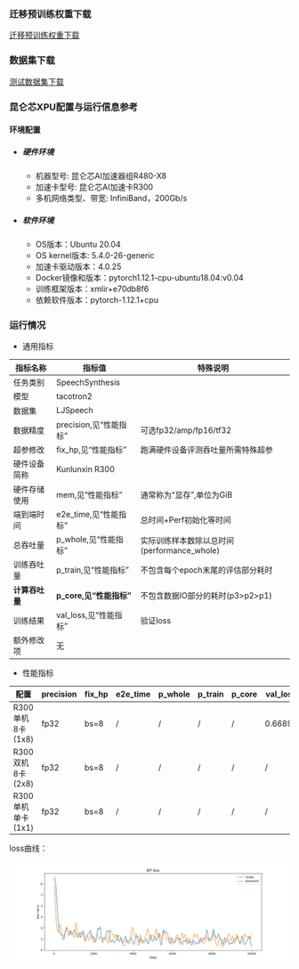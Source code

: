 ### 迁移预训练权重下载

[迁移预训练权重下载](https://storage.googleapis.com/bit_models/BiT-M-R152x2.npz)

### 数据集下载

[测试数据集下载](https://www.image-net.org/challenges/LSVRC/2012/)

### 昆仑芯XPU配置与运行信息参考
#### 环境配置
- ##### 硬件环境
  - 机器型号: 昆仑芯AI加速器组R480-X8
  - 加速卡型号: 昆仑芯AI加速卡R300
  - 多机网络类型、带宽: InfiniBand，200Gb/s

- ##### 软件环境
  - OS版本：Ubuntu 20.04
  - OS kernel版本: 5.4.0-26-generic
  - 加速卡驱动版本：4.0.25
  - Docker镜像和版本：pytorch1.12.1-cpu-ubuntu18.04:v0.04
  - 训练框架版本：xmlir+e70db8f6
  - 依赖软件版本：pytorch-1.12.1+cpu


### 运行情况
* 通用指标

| 指标名称       | 指标值                  | 特殊说明                                    |
| -------------- | ----------------------- | ------------------------------------------- |
| 任务类别       | SpeechSynthesis         |                                             |
| 模型           | tacotron2               |                                             |
| 数据集         | LJSpeech                |                                             |
| 数据精度       | precision,见“性能指标”  | 可选fp32/amp/fp16/tf32                      |
| 超参修改       | fix_hp,见“性能指标”     | 跑满硬件设备评测吞吐量所需特殊超参          |
| 硬件设备简称   | Kunlunxin R300        |                                             |
| 硬件存储使用   | mem,见“性能指标”        | 通常称为“显存”,单位为GiB                    |
| 端到端时间     | e2e_time,见“性能指标”   | 总时间+Perf初始化等时间                     |
| 总吞吐量       | p_whole,见“性能指标”    | 实际训练样本数除以总时间(performance_whole) |
| 训练吞吐量     | p_train,见“性能指标”    | 不包含每个epoch末尾的评估部分耗时           |
| **计算吞吐量** | **p_core,见“性能指标”** | 不包含数据IO部分的耗时(p3>p2>p1)            |
| 训练结果       | val_loss,见“性能指标”   | 验证loss                                    |
| 额外修改项     | 无                      |                                             |

* 性能指标

| 配置                 | precision | fix_hp          | e2e_time | p_whole | p_train | p_core | val_loss | mem       |
| -------------------- | --------- | --------------- | -------- | ------- | ------- | ------ | -------- | --------- |
| R300单机8卡(1x8)  | fp32      | bs=8 | /        | /       | /       | /      | 0.66892   | 27.6/32.0   |
| R300双机8卡(2x8)  | fp32      | bs=8 | /        | /       | /       | /      | /        | 27.6/32.0 |
| R300单机单卡(1x1) | fp32      | bs=8 | /        | /       | /       | /      | /        | 27.6/32.0 |



loss曲线：


![loss](loss.png)

